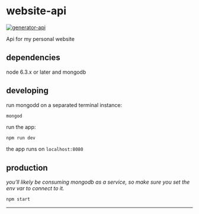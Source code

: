 # website-api

[![generator-api](https://img.shields.io/badge/built%20with-generator--api-green.svg)](https://github.com/ndelvalle/generator-api)

Api for my personal website



## dependencies

node 6.3.x or later and mongodb

## developing

run mongodd on a separated terminal instance:

```
mongod
```

run the app:

```bash
npm run dev
```

the app runs on `localhost:8080`

## production

_you'll likely be consuming mongodb as a service, so make sure you set the env var to connect to it._

```bash
npm start
```





--------------------------------------------------------------------------------
